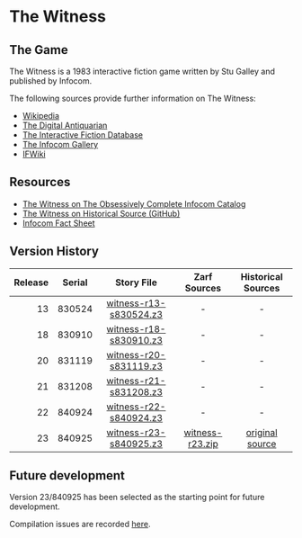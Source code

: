 # The Witness

## The Game

The Witness is a 1983 interactive fiction game written by Stu Galley and published by Infocom.

The following sources provide further information on The Witness:

* [Wikipedia](https://en.wikipedia.org/wiki/The_Witness_(1983_video_game))
* [The Digital Antiquarian](https://www.filfre.net/2013/03/the-witness/)
* [The Interactive Fiction Database](https://ifdb.tads.org/viewgame?id=6963a47vqgms8wi0)
* [The Infocom Gallery](http://gallery.guetech.org/witness/witness.html)
* [IFWiki](http://www.ifwiki.org/index.php/Infocom_games)

## Resources

* [The Witness on The Obsessively Complete Infocom Catalog](https://eblong.com/infocom/#witness)
* [The Witness on Historical Source (GitHub)](https://github.com/historicalsource/witness)
* [Infocom Fact Sheet](http://pdd.if-legends.org/infocom/fact-sheet.txt)

## Version History

| Release | Serial | Story File                | Zarf Sources      | Historical Sources |
| -------:|:------:|:-------------------------:|:-----------------:|:------------------:|
|      13 | 830524 |  [witness-r13-s830524.z3] |                 - |                  - |
|      18 | 830910 |  [witness-r18-s830910.z3] |                 - |                  - |
|      20 | 831119 |  [witness-r20-s831119.z3] |                 - |                  - |
|      21 | 831208 |  [witness-r21-s831208.z3] |                 - |                  - |
|      22 | 840924 |  [witness-r22-s840924.z3] |                 - |                  - |
|      23 | 840925 |  [witness-r23-s840925.z3] | [witness-r23.zip] |  [original source] |

[witness-r13-s830524.z3]: https://eblong.com/infocom/gamefiles/witness-r13-s830524.z3

[witness-r18-s830910.z3]: https://eblong.com/infocom/gamefiles/witness-r18-s830910.z3

[witness-r20-s831119.z3]: https://eblong.com/infocom/gamefiles/witness-r20-s831119.z3

[witness-r21-s831208.z3]: https://eblong.com/infocom/gamefiles/witness-r21-s831208.z3

[witness-r22-s840924.z3]: https://eblong.com/infocom/gamefiles/witness-r22-s840924.z3

[witness-r23-s840925.z3]: https://eblong.com/infocom/gamefiles/witness-r23-s840925.z3
[witness-r23.zip]: https://eblong.com/infocom/sources/witness-r23.zip
[original source]: https://github.com/historicalsource/witness/tree/7b97e4ee03576730314c9b344fb9ff54a32c4aad

## Future development

Version 23/840925 has been selected as the starting point for future development.

Compilation issues are recorded [here](https://github.com/the-infocom-files/witness/issues/2).
